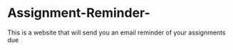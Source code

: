 # Assignment-Reminder-
This is a website that will send you an email reminder of your assignments due 
